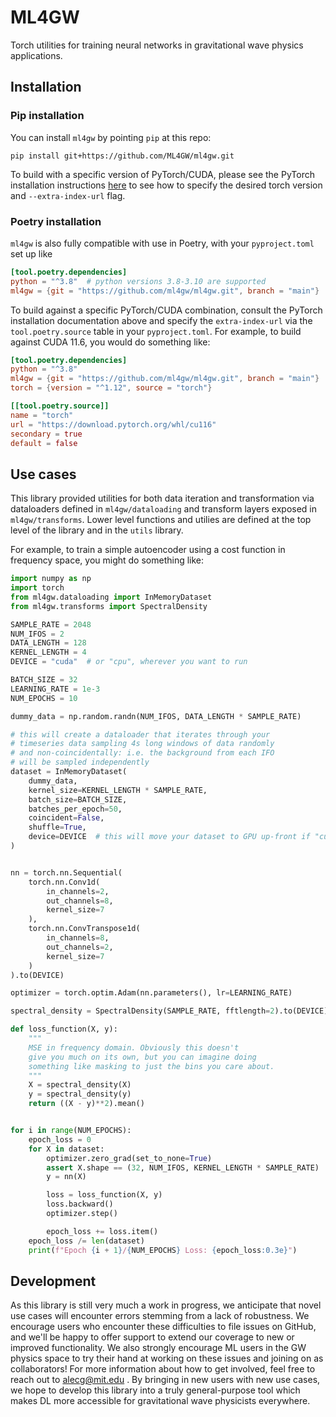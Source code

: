 # ML4GW

Torch utilities for training neural networks in gravitational wave physics applications.

## Installation
### Pip installation
You can install `ml4gw` by pointing `pip` at this repo:

```console
pip install git+https://github.com/ML4GW/ml4gw.git
```

To build with a specific version of PyTorch/CUDA, please see the PyTorch installation instructions [here](https://pytorch.org/get-started/previous-versions/) to see how to specify the desired torch version and `--extra-index-url` flag.

### Poetry installation
`ml4gw` is also fully compatible with use in Poetry, with your `pyproject.toml` set up like

```toml
[tool.poetry.dependencies]
python = "^3.8"  # python versions 3.8-3.10 are supported
ml4gw = {git = "https://github.com/ml4gw/ml4gw.git", branch = "main"}
```

To build against a specific PyTorch/CUDA combination, consult the PyTorch installation documentation above and specify the `extra-index-url` via the `tool.poetry.source` table in your `pyproject.toml`. For example, to build against CUDA 11.6, you would do something like:

```toml
[tool.poetry.dependencies]
python = "^3.8"
ml4gw = {git = "https://github.com/ml4gw/ml4gw.git", branch = "main"}
torch = {version = "^1.12", source = "torch"}

[[tool.poetry.source]]
name = "torch"
url = "https://download.pytorch.org/whl/cu116"
secondary = true
default = false
```

## Use cases
This library provided utilities for both data iteration and transformation via dataloaders defined in `ml4gw/dataloading` and transform layers exposed in `ml4gw/transforms`. Lower level functions and utilies are defined at the top level of the library and in the `utils` library.

For example, to train a simple autoencoder using a cost function in frequency space, you might do something like:

```python
import numpy as np
import torch
from ml4gw.dataloading import InMemoryDataset
from ml4gw.transforms import SpectralDensity

SAMPLE_RATE = 2048
NUM_IFOS = 2
DATA_LENGTH = 128
KERNEL_LENGTH = 4
DEVICE = "cuda"  # or "cpu", wherever you want to run

BATCH_SIZE = 32
LEARNING_RATE = 1e-3
NUM_EPOCHS = 10

dummy_data = np.random.randn(NUM_IFOS, DATA_LENGTH * SAMPLE_RATE)

# this will create a dataloader that iterates through your
# timeseries data sampling 4s long windows of data randomly
# and non-coincidentally: i.e. the background from each IFO
# will be sampled independently
dataset = InMemoryDataset(
    dummy_data,
    kernel_size=KERNEL_LENGTH * SAMPLE_RATE,
    batch_size=BATCH_SIZE,
    batches_per_epoch=50,
    coincident=False,
    shuffle=True,
    device=DEVICE  # this will move your dataset to GPU up-front if "cuda"
)


nn = torch.nn.Sequential(
    torch.nn.Conv1d(
        in_channels=2,
        out_channels=8,
        kernel_size=7
    ),
    torch.nn.ConvTranspose1d(
        in_channels=8,
        out_channels=2,
        kernel_size=7
    )
).to(DEVICE)

optimizer = torch.optim.Adam(nn.parameters(), lr=LEARNING_RATE)

spectral_density = SpectralDensity(SAMPLE_RATE, fftlength=2).to(DEVICE)

def loss_function(X, y):
    """
    MSE in frequency domain. Obviously this doesn't
    give you much on its own, but you can imagine doing
    something like masking to just the bins you care about.
    """
    X = spectral_density(X)
    y = spectral_density(y)
    return ((X - y)**2).mean()


for i in range(NUM_EPOCHS):
    epoch_loss = 0
    for X in dataset:
        optimizer.zero_grad(set_to_none=True)
        assert X.shape == (32, NUM_IFOS, KERNEL_LENGTH * SAMPLE_RATE)
        y = nn(X)

        loss = loss_function(X, y)
        loss.backward()
        optimizer.step()

        epoch_loss += loss.item()
    epoch_loss /= len(dataset)
    print(f"Epoch {i + 1}/{NUM_EPOCHS} Loss: {epoch_loss:0.3e}")
```

## Development
As this library is still very much a work in progress, we anticipate that novel use cases will encounter errors stemming from a lack of robustness.
We encourage users who encounter these difficulties to file issues on GitHub, and we'll be happy to offer support to extend our coverage to new or improved functionality.
We also strongly encourage ML users in the GW physics space to try their hand at working on these issues and joining on as collaborators!
For more information about how to get involved, feel free to reach out to [alecg@mit.edu](mailto:alecg@mit.edu) .
By bringing in new users with new use cases, we hope to develop this library into a truly general-purpose tool which makes DL more accessible for gravitational wave physicists everywhere.
